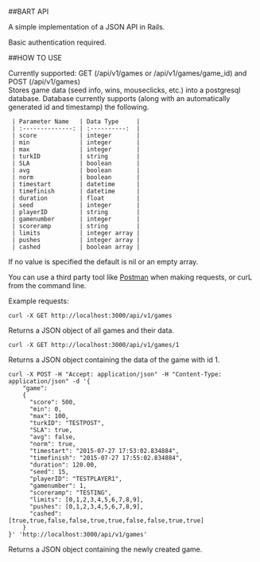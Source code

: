##BART API

A simple implementation of a JSON API in Rails. 

Basic authentication required. 

##HOW TO USE 

Currently supported: GET (/api/v1/games or /api/v1/games/game_id) and POST (/api/v1/games)   
Stores game data (seed info, wins, mouseclicks, etc.) into a postgresql database. 
Database currently supports (along with an automatically generated id and timestamp) the following.
```
 | Parameter Name   | Data Type     |
 | :--------------: | :----------:  |
 | score            | integer       |
 | min              | integer       |
 | max              | integer       | 
 | turkID           | string        |
 | SLA              | boolean       |
 | avg              | boolean       |
 | norm             | boolean       |
 | timestart        | datetime      | 
 | timefinish       | datetime      |
 | duration         | float         |
 | seed             | integer       |
 | playerID         | string        |
 | gamenumber       | integer       |
 | scoreramp        | string        |
 | limits           | integer array |
 | pushes           | integer array |
 | cashed           | boolean array |
```
If no value is specified the default is nil or an empty array. 

You can use a third party tool like [Postman](https://www.getpostman.com/) when making requests, or curL from the command line.

Example requests: 
```
curl -X GET http://localhost:3000/api/v1/games 
```
Returns a JSON object of all games and their data. 

```
curl -X GET http://localhost:3000/api/v1/games/1
```
Returns a JSON object containing the data of the game with id 1. 

```
curl -X POST -H "Accept: application/json" -H "Content-Type: application/json" -d '{
    "game":
    { 
      "score": 500, 
      "min": 0, 
      "max": 100, 
      "turkID": "TESTPOST", 
      "SLA": true, 
      "avg": false, 
      "norm": true, 
      "timestart": "2015-07-27 17:53:02.834884", 
      "timefinish": "2015-07-27 17:55:02.834884", 
      "duration": 120.00, 
      "seed": 15, 
      "playerID": "TESTPLAYER1", 
      "gamenumber": 1, 
      "scoreramp": "TESTING", 
      "limits": [0,1,2,3,4,5,6,7,8,9], 
      "pushes": [0,1,2,3,4,5,6,7,8,9], 
      "cashed": [true,true,false,false,true,true,false,false,true,true]
    }
}' 'http://localhost:3000/api/v1/games'
```
Returns a JSON object containing the newly created game. 


